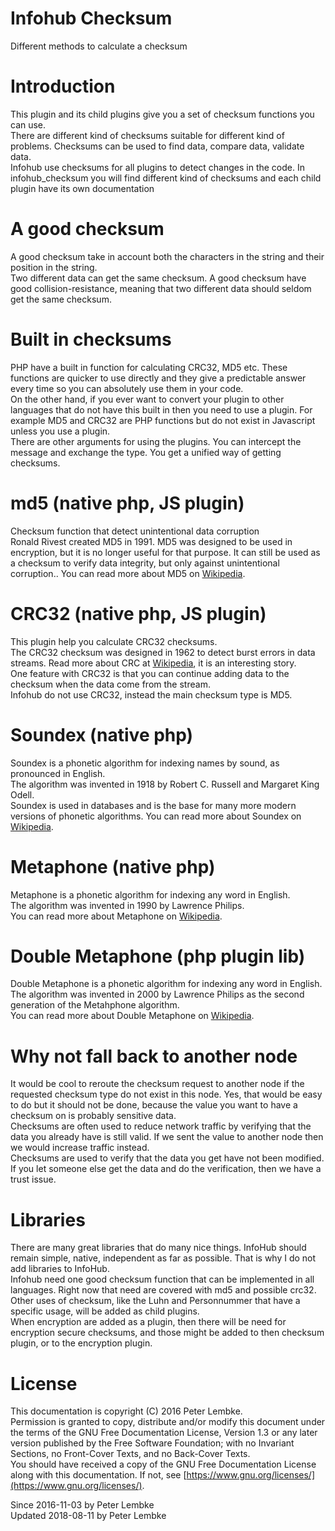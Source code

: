 # Infohub Checksum
Different methods to calculate a checksum  

# Introduction
This plugin and its child plugins give you a set of checksum functions you can use.  
There are different kind of checksums suitable for different kind of problems. Checksums can be used to find data, compare data, validate data.  
Infohub use checksums for all plugins to detect changes in the code. In infohub_checksum you will find different kind of checksums and each child plugin have its own documentation  

# A good checksum
A good checksum take in account both the characters in the string and their position in the string.  
Two different data can get the same checksum. A good checksum have good collision-resistance, meaning that two different data should seldom get the same checksum.  

# Built in checksums
PHP have a built in function for calculating CRC32, MD5 etc. These functions are quicker to use directly and they give a predictable answer every time so you can absolutely use them in your code.  
On the other hand, if you ever want to convert your plugin to other languages that do not have this built in then you need to use a plugin. For example MD5 and CRC32 are PHP functions but do not exist in Javascript unless you use a plugin.  
There are other arguments for using the plugins. You can intercept the message and exchange the type. You get a unified way of getting checksums.  

# md5 (native php, JS plugin)
Checksum function that detect unintentional data corruption  
Ronald Rivest created MD5 in 1991. MD5 was designed to be used in encryption, but it is no longer useful for that purpose. It can still be used as a checksum to verify data integrity, but only against unintentional corruption.. You can read more about MD5 on <a href="https://en.wikipedia.org/wiki/MD5" target="_blank">Wikipedia</a>.  

# CRC32 (native php, JS plugin)
This plugin help you calculate CRC32 checksums.  
The CRC32 checksum was designed in 1962 to detect burst errors in data streams. Read more about CRC at <a href="https://en.wikipedia.org/wiki/Cyclic_redundancy_check" target="_blank">Wikipedia</a>, it is an interesting story.  
One feature with CRC32 is that you can continue adding data to the checksum when the data come from the stream.  
Infohub do not use CRC32, instead the main checksum type is MD5.  

# Soundex (native php)
Soundex is a phonetic algorithm for indexing names by sound, as pronounced in English.  
The algorithm was invented in 1918 by  Robert C. Russell and Margaret King Odell.  
Soundex is used in databases and is the base for many more modern versions of phonetic algorithms. You can read more about Soundex on <a href="https://en.wikipedia.org/wiki/Soundex" target="_blank">Wikipedia</a>.  

# Metaphone (native php)
Metaphone is a phonetic algorithm for indexing any word in English.  
The algorithm was invented in 1990 by Lawrence Philips.  
You can read more about Metaphone on <a href="https://en.wikipedia.org/wiki/Metaphone" target="_blank">Wikipedia</a>.  

# Double Metaphone (php plugin lib)
Double Metaphone is a phonetic algorithm for indexing any word in English.  
The algorithm was invented in 2000 by Lawrence Philips as the second generation of the Metahphone algorithm.  
You can read more about Double Metaphone on <a href="https://en.wikipedia.org/wiki/Metaphone" target="_blank">Wikipedia</a>.  

# Why not fall back to another node
It would be cool to reroute the checksum request to another node if the requested checksum type do not exist in this node. Yes, that would be easy to do but it should not be done, because the value you want to have a checksum on is probably sensitive data.  
Checksums are often used to reduce network traffic by verifying that the data you already have is still valid. If we sent the value to another node then we would increase traffic instead.  
Checksums are used to verify that the data you get have not been modified. If you let someone else get the data and do the verification, then we have a trust issue.  

# Libraries
There are many great libraries that do many nice things. InfoHub should remain simple, native, independent as far as possible. That is why I do not add libraries to InfoHub.  
Infohub need one good checksum function that can be implemented in all languages. Right now that need are covered with md5 and possible crc32.  
Other uses of checksum, like the Luhn and Personnummer that have a specific usage, will be added as child plugins.  
When encryption are added as a plugin, then there will be need for encryption secure checksums, and those might be added to then checksum plugin, or to the encryption plugin.  

# License
This documentation is copyright (C) 2016 Peter Lembke.  
Permission is granted to copy, distribute and/or modify this document under the terms of the GNU Free Documentation License, Version 1.3 or any later version published by the Free Software Foundation; with no Invariant Sections, no Front-Cover Texts, and no Back-Cover Texts.  
You should have received a copy of the GNU Free Documentation License along with this documentation. If not, see [https://www.gnu.org/licenses/](https://www.gnu.org/licenses/).  

Since 2016-11-03 by Peter Lembke  
Updated 2018-08-11 by Peter Lembke  
